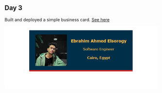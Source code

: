 ## Day 3
Built and deployed a simple business card. <a href="https://ebra-business-card.netlify.app/">See here</a>

![day's-output](day's-output.png)